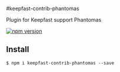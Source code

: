 #keepfast-contrib-phantomas

Plugin for Keepfast support Phantomas

 [![npm version](https://badge.fury.io/js/keepfast-contrib-phantomas.svg)](https://badge.fury.io/js/keepfast-contrib-phantomas)



## Install

```
$ npm i keepfast-contrib-phantomas --save
```
